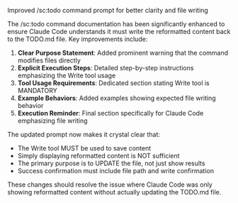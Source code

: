Improved /sc:todo command prompt for better clarity and file writing

The /sc:todo command documentation has been significantly enhanced to ensure Claude Code understands it must write the reformatted content back to the TODO.md file. Key improvements include:

1. **Clear Purpose Statement**: Added prominent warning that the command modifies files directly
2. **Explicit Execution Steps**: Detailed step-by-step instructions emphasizing the Write tool usage
3. **Tool Usage Requirements**: Dedicated section stating Write tool is MANDATORY
4. **Example Behaviors**: Added examples showing expected file writing behavior
5. **Execution Reminder**: Final section specifically for Claude Code emphasizing file writing

The updated prompt now makes it crystal clear that:
- The Write tool MUST be used to save content
- Simply displaying reformatted content is NOT sufficient
- The primary purpose is to UPDATE the file, not just show results
- Success confirmation must include file path and write confirmation

These changes should resolve the issue where Claude Code was only showing reformatted content without actually updating the TODO.md file.
